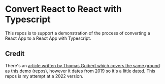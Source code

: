 # Convert React to React with Typescript
This repos is to support a demonstration of the process of converting a React App to a React App with Typescript.

## Credit
There's an [article written by Thomas Guibert which covers the same ground as this demo](https://medium.com/swlh/convert-your-javascript-react-app-to-typescript-the-easy-guide-631592dc1876) ([repos](https://github.com/thmsgbrt/Javascript-to-TypeScript-guide)), however it dates from 2019 so it's a little dated. This repos is my attempt at a 2022 version.  
